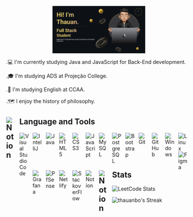 
<img src="img/banner.png" alt="Banner" width="50%" style="display: block; margin: auto;">

.💻 I'm currently studying Java and JavaScript for Back-End development.

.🎓 I'm studying ADS at Projeção College.

.🗽 I'm studying English at CCAA.

.🗺 I enjoy the history of philosophy.



## <img align="left" alt="Notion" width="26px" src="https://user-images.githubusercontent.com/74038190/218265814-3084a4ba-809c-4135-afc0-8685d0f634b3.gif" style="padding-right:10px; " /> Language and Tools

<img align="left" alt="Visual Studio Code" width="26px" src="https://cdn.jsdelivr.net/gh/devicons/devicon/icons/vscode/vscode-original.svg" style="padding-right:10px; " />
<img align="left" alt="IntelliJ" width="26px" src="https://cdn.jsdelivr.net/gh/devicons/devicon/icons/intellij/intellij-original.svg" style="padding-right:10px; " />
<img align="left" alt="Java" width="26px" src="https://cdn.jsdelivr.net/gh/devicons/devicon/icons/java/java-original.svg" style="padding-right:10px; " />
<img align="left" alt="HTML5" width="26px" src="https://cdn.jsdelivr.net/gh/devicons/devicon/icons/html5/html5-original.svg" style="padding-right:10px;" />
<img align="left" alt="CSS3" width="26px" src="https://cdn.jsdelivr.net/gh/devicons/devicon/icons/css3/css3-original.svg" style="padding-right:10px;" />
<img align="left" alt="JavaScript" width="26px" src="https://cdn.jsdelivr.net/gh/devicons/devicon/icons/javascript/javascript-original.svg" style="padding-right:10px;" />
<img align="left" alt="MySQL" width="26px" src="https://cdn.jsdelivr.net/gh/devicons/devicon/icons/mysql/mysql-original.svg" style="padding-right:10px;" />
<img align="left" alt="PostgreSQL" width="26px" src="https://cdn.jsdelivr.net/gh/devicons/devicon@latest/icons/postgresql/postgresql-original.svg" style="padding-right:10px;" />
<img align="left" alt="Bootstrap" width="26px" src="https://cdn.jsdelivr.net/gh/devicons/devicon@latest/icons/bootstrap/bootstrap-original.svg" style="padding-right:10px;" />
<img align="left" alt="Git" width="26px" src="https://cdn.jsdelivr.net/gh/devicons/devicon/icons/git/git-original.svg" style="padding-right:10px;" />
<img align="left" alt="GitHub" width="26px" src="https://cdn.jsdelivr.net/gh/devicons/devicon@latest/icons/github/github-original.svg" style="padding-right:10px;" />
<img align="left" alt="Windows" width="26px" src="https://cdn.jsdelivr.net/gh/devicons/devicon@latest/icons/windows11/windows11-original.svg" style="padding-right:10px; " />
<img align="left" alt="Linux" width="26px" src="https://cdn.jsdelivr.net/gh/devicons/devicon/icons/linux/linux-original.svg" style="padding-right:10px; " />
<img align="left" alt="Figma" width="26px" src="https://cdn.jsdelivr.net/gh/devicons/devicon@latest/icons/figma/figma-original.svg" style="padding-right:10px; " />
<img align="left" alt="Grafana" width="26px" src="https://cdn.jsdelivr.net/gh/devicons/devicon@latest/icons/grafana/grafana-original.svg" style="padding-right:10px; " />
<img align="left" alt="PfSense" width="26px" src="https://cdn.jsdelivr.net/gh/devicons/devicon@latest/icons/pfsense/pfsense-original.svg" style="padding-right:10px; " />
<img align="left" alt="Netlify" width="26px" src="https://cdn.jsdelivr.net/gh/devicons/devicon@latest/icons/netlify/netlify-original.svg" style="padding-right:10px; " />
<img align="left" alt="StackoverFlow" width="26px" src="https://cdn.jsdelivr.net/gh/devicons/devicon@latest/icons/stackoverflow/stackoverflow-original.svg" style="padding-right:10px; " />
<img align="left" alt="Notion" width="26px" src="https://cdn.jsdelivr.net/gh/devicons/devicon@latest/icons/notion/notion-original.svg" style="padding-right:10px; " />
<br>
<br>

## <img align="left" alt="Notion" width="26px" src="https://user-images.githubusercontent.com/74038190/219923809-b86dc415-a0c2-4a38-bc88-ad6cf06395a8.gif" style="padding-right:10px; " /> Stats

![LeetCode Stats](https://leetcard.jacoblin.cool/thauanbo?theme=dark&font=Moulpali)

![thauanbo's Streak](https://github-readme-streak-stats.herokuapp.com/?user=thauanbo&theme=dark&hide_border=false)